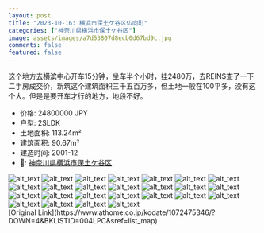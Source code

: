 ```yaml
---
layout: post
title: "2023-10-16: 横浜市保土ケ谷区仏向町"
categories: ["神奈川県横浜市保土ケ谷区"]
image: assets/images/a7d53807d8ecb0d67bd9c.jpg
comments: false
featured: false
---
```

<p>这个地方去横滨中心开车15分钟，坐车半个小时，挂2480万，去REINS查了一下二手房成交价，新筑这个建筑面积三千五百万多，但土地一般在100平多，没有这个大。但是是要开车才行的地方，地段不好。</p>

* 价格: 24800000 JPY
* 户型: 2SLDK
* 土地面积: 113.24m²
* 建筑面积: 90.67m²
* 建造时间: 2001-12
* 📍: [神奈川県横浜市保土ケ谷区](https://www.google.com/maps/search/?api=1&query=35.458008%2C139.577527)

<div class="scroll-container"><img src="/assets/images/808a5121520d7a21a3a71.jpg" alt="alt_text"/>
<img src="/assets/images/5a15ee3fe16c24e691396.jpg" alt="alt_text"/>
<img src="/assets/images/9990fd701c3fbb265d6de.jpg" alt="alt_text"/>
<img src="/assets/images/de90b9aedf2090501f2b9.jpg" alt="alt_text"/>
<img src="/assets/images/0bdded55add672d496042.jpg" alt="alt_text"/>
<img src="/assets/images/2e2babcfadf40fc64391c.jpg" alt="alt_text"/>
<img src="/assets/images/70b5147bde70a01c5760b.jpg" alt="alt_text"/>
<img src="/assets/images/e8a40b779677581859d95.jpg" alt="alt_text"/>
<img src="/assets/images/1bfe9fc481b35ab7ccb57.jpg" alt="alt_text"/>
<img src="/assets/images/c5fd0e3c80f2d16d51f52.jpg" alt="alt_text"/>
<img src="/assets/images/e67818f3ae0d17f8ca939.jpg" alt="alt_text"/>
<img src="/assets/images/f717b528176375e8a32aa.jpg" alt="alt_text"/>
<img src="/assets/images/9ef023c51aa693cc2bfdd.jpg" alt="alt_text"/>
<img src="/assets/images/472bea0b1057c86684aea.jpg" alt="alt_text"/>
<img src="/assets/images/f317469ce22002597ee58.jpg" alt="alt_text"/>
<img src="/assets/images/de66c75640021d95c7ed7.jpg" alt="alt_text"/>
<img src="/assets/images/3139911369a63ca3cd2e5.jpg" alt="alt_text"/>
<img src="/assets/images/75eb10a40377721b76040.jpg" alt="alt_text"/>
<img src="/assets/images/c487e344a7500e044521d.jpg" alt="alt_text"/>
<img src="/assets/images/0134198bda9a6d93d45b8.jpg" alt="alt_text"/>
<img src="/assets/images/4fcb471ba02c358ffb36e.jpg" alt="alt_text"/>
<img src="/assets/images/946c41f9e8c87057eb310.jpg" alt="alt_text"/>
<img src="/assets/images/635a83e225b5152128661.jpg" alt="alt_text"/>
<img src="/assets/images/95a4764f0aa1c7d74cf49.jpg" alt="alt_text"/>
<img src="/assets/images/7814dd04c224a337962ed.jpg" alt="alt_text"/></div>
[Original Link](https://www.athome.co.jp/kodate/1072475346/?DOWN=4&BKLISTID=004LPC&sref=list_map)